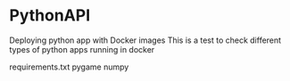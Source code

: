 # PythonAPI
Deploying python app with Docker images
This is a test to check different types of python apps running in docker

requirements.txt
    pygame
    numpy
